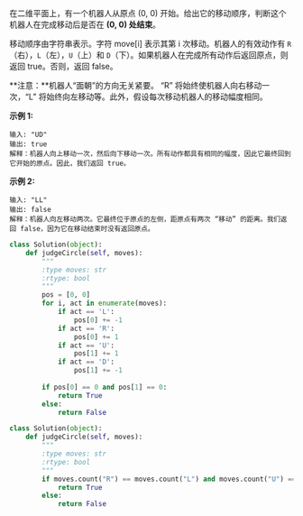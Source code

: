 在二维平面上，有一个机器人从原点 (0, 0) 开始。给出它的移动顺序，判断这个机器人在完成移动后是否在 **(0, 0) 处结束**。

移动顺序由字符串表示。字符 move[i] 表示其第 i 次移动。机器人的有效动作有 `R`（右），`L`（左），`U`（上）和 `D`（下）。如果机器人在完成所有动作后返回原点，则返回 true。否则，返回 false。

**注意：**机器人“面朝”的方向无关紧要。 “R” 将始终使机器人向右移动一次，“L” 将始终向左移动等。此外，假设每次移动机器人的移动幅度相同。

 

**示例 1:**

```
输入: "UD"
输出: true
解释：机器人向上移动一次，然后向下移动一次。所有动作都具有相同的幅度，因此它最终回到它开始的原点。因此，我们返回 true。
```

**示例 2:**

```
输入: "LL"
输出: false
解释：机器人向左移动两次。它最终位于原点的左侧，距原点有两次 “移动” 的距离。我们返回 false，因为它在移动结束时没有返回原点。
```



```python
class Solution(object):
    def judgeCircle(self, moves):
        """
        :type moves: str
        :rtype: bool
        """
        pos = [0, 0]
        for i, act in enumerate(moves):
            if act == 'L':
                pos[0] += -1
            if act == 'R':
                pos[0] += 1
            if act == 'U':
                pos[1] += 1
            if act == 'D':
                pos[1] += -1
            
        if pos[0] == 0 and pos[1] == 0:
            return True
        else:
            return False
```



```python
class Solution(object):
    def judgeCircle(self, moves):
        """
        :type moves: str
        :rtype: bool
        """
        if moves.count("R") == moves.count("L") and moves.count("U") == moves.count("D"):
            return True
        else:
            return False
```







